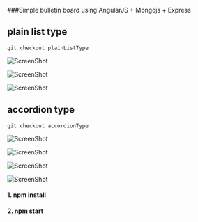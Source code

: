 ###Simple bulletin board using AngularJS + Mongojs + Express


## plain list type
    git checkout plainListType

![ScreenShot](https://github.com/jeremyko/simple_angularjs_bulletin_board/blob/master/screenshot/p1.png)

![ScreenShot](https://github.com/jeremyko/simple_angularjs_bulletin_board/blob/master/screenshot/p2.png)

![ScreenShot](https://github.com/jeremyko/simple_angularjs_bulletin_board/blob/master/screenshot/p3.png)

## accordion type
    git checkout accordionType

![ScreenShot](https://github.com/jeremyko/simple_angularjs_bulletin_board/blob/master/screenshot/a1.png)

![ScreenShot](https://github.com/jeremyko/simple_angularjs_bulletin_board/blob/master/screenshot/a2.png)

![ScreenShot](https://github.com/jeremyko/simple_angularjs_bulletin_board/blob/master/screenshot/a3.png)

![ScreenShot](https://github.com/jeremyko/simple_angularjs_bulletin_board/blob/master/screenshot/a4.png)


#### 1. npm install
#### 2. npm start
